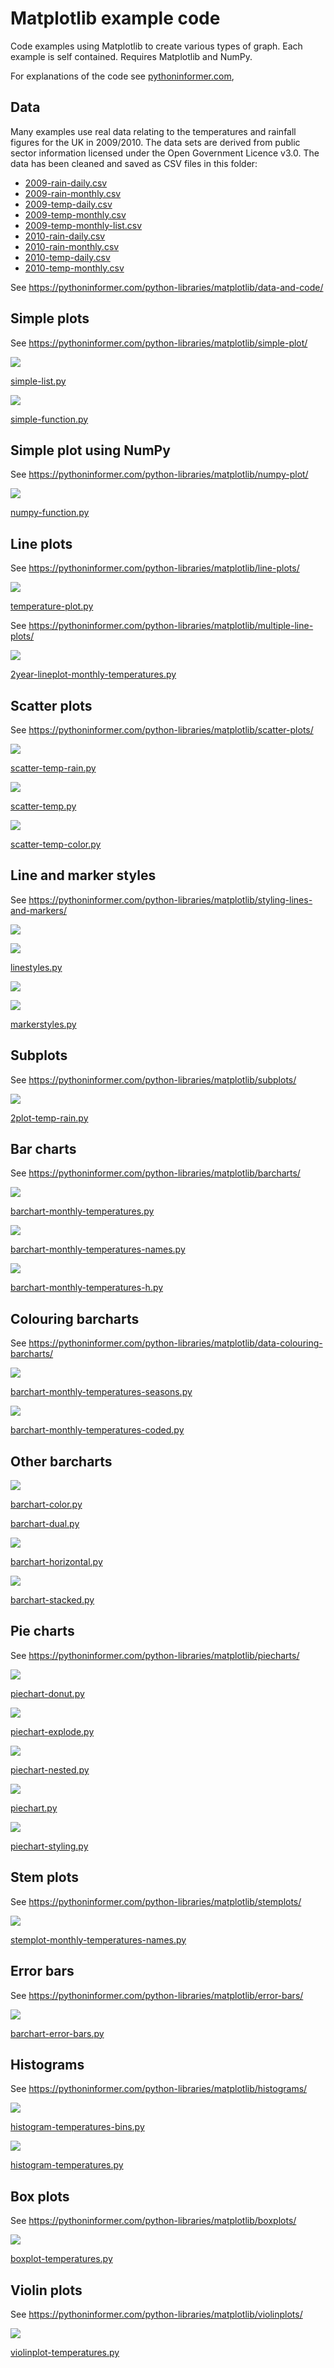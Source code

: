 # Matplotlib example code

Code examples using Matplotlib to create various types of graph. Each example is self contained. Requires Matplotlib and NumPy.

For explanations of the code see [pythoninformer.com](https://pythoninformer.com/python-libraries/matplotlib/),

## Data

Many examples use real data relating to the temperatures and rainfall figures for the UK in 2009/2010.  The data sets are derived from public sector information licensed under the Open Government Licence v3.0. The data has been cleaned and saved as CSV files in this folder:

* [2009-rain-daily.csv](2009-rain-daily.csv)
* [2009-rain-monthly.csv](2009-rain-monthly.csv)
* [2009-temp-daily.csv](2009-temp-daily.csv)
* [2009-temp-monthly.csv](2009-temp-monthly.csv)
* [2009-temp-monthly-list.csv](2009-temp-monthly-list.csv)
* [2010-rain-daily.csv](2010-rain-daily.csv)
* [2010-rain-monthly.csv](2010-rain-monthly.csv)
* [2010-temp-daily.csv](2010-temp-daily.csv)
* [2010-temp-monthly.csv](2010-temp-monthly.csv)

See https://pythoninformer.com/python-libraries/matplotlib/data-and-code/

## Simple plots

See https://pythoninformer.com/python-libraries/matplotlib/simple-plot/

![](simple-list.png)

[simple-list.py](simple-list.py)

![](simple-function.png)

[simple-function.py](simple-function.py)

## Simple plot using NumPy

See https://pythoninformer.com/python-libraries/matplotlib/numpy-plot/

![](numpy-function.png)

[numpy-function.py](numpy-function.py)

## Line plots

See https://pythoninformer.com/python-libraries/matplotlib/line-plots/

![](temperature-plot.png)

[temperature-plot.py](temperature-plot.py)

See https://pythoninformer.com/python-libraries/matplotlib/multiple-line-plots/

![](2year-lineplot-monthly-temperatures.png)

[2year-lineplot-monthly-temperatures.py](2year-lineplot-monthly-temperatures.py)

## Scatter plots

See https://pythoninformer.com/python-libraries/matplotlib/scatter-plots/

![](scatter-temp-rain.png)

[scatter-temp-rain.py](scatter-temp-rain.py)

![](scatter-temp.png)

[scatter-temp.py](scatter-temp.py)

![](scatter-temp-color.png)

[scatter-temp-color.py](scatter-temp-color.py)

## Line and marker styles

See https://pythoninformer.com/python-libraries/matplotlib/styling-lines-and-markers/

![](linestyles-parameters.png)

![](linestyles-string.png)

[linestyles.py](linestyles.py)

![](markerstyles-parameters.png)

![](markerstyles-string.png)

[markerstyles.py](markerstyles.py)

## Subplots

See https://pythoninformer.com/python-libraries/matplotlib/subplots/

![](2plot-temp-rain.png)

[2plot-temp-rain.py](2plot-temp-rain.py)

## Bar charts

See https://pythoninformer.com/python-libraries/matplotlib/barcharts/

![](barchart-monthly-temperatures.png)

[barchart-monthly-temperatures.py](barchart-monthly-temperatures.py)

![](barchart-monthly-temperatures-names.png)

[barchart-monthly-temperatures-names.py](barchart-monthly-temperatures-names.py)

![](barchart-monthly-temperatures-h.png)

[barchart-monthly-temperatures-h.py](barchart-monthly-temperatures-h.py)

## Colouring barcharts

See https://pythoninformer.com/python-libraries/matplotlib/data-colouring-barcharts/

![](barchart-monthly-temperatures-seasons.png)

[barchart-monthly-temperatures-seasons.py](barchart-monthly-temperatures-seasons.py)

![](barchart-monthly-temperatures-coded.png)

[barchart-monthly-temperatures-coded.py](barchart-monthly-temperatures-coded.py)

## Other barcharts

![](barchart-color.png)

[barchart-color.py](barchart-color.py)

[barchart-dual.py](barchart-dual.py)

![](barchart-horizontal.png)

[barchart-horizontal.py](barchart-horizontal.py)

![](barchart-stacked.png)

[barchart-stacked.py](barchart-stacked.py)

## Pie charts

See https://pythoninformer.com/python-libraries/matplotlib/piecharts/

![](piechart-donut.png)

[piechart-donut.py](piechart-donut.py)

![](piechart-explode.png)

[piechart-explode.py](piechart-explode.py)

![](piechart-nested.png)

[piechart-nested.py](piechart-nested.py)

![](piechart.png)

[piechart.py](piechart.py)

![](piechart-styling.png)

[piechart-styling.py](piechart-styling.py)

## Stem plots

See https://pythoninformer.com/python-libraries/matplotlib/stemplots/

![](stemplot-monthly-temperatures-names.png)

[stemplot-monthly-temperatures-names.py](stemplot-monthly-temperatures-names.py)

## Error bars

See https://pythoninformer.com/python-libraries/matplotlib/error-bars/

![](barchart-error-bars.png)

[barchart-error-bars.py](barchart-error-bars.py)

## Histograms

See https://pythoninformer.com/python-libraries/matplotlib/histograms/

![](histogram-temperatures-bins.png)

[histogram-temperatures-bins.py](histogram-temperatures-bins.py)

![](histogram-temperatures.png)

[histogram-temperatures.py](histogram-temperatures.py)

## Box plots

See https://pythoninformer.com/python-libraries/matplotlib/boxplots/

![](boxplot-temperatures.png)

[boxplot-temperatures.py](boxplot-temperatures.py)

## Violin plots

See https://pythoninformer.com/python-libraries/matplotlib/violinplots/

![](violinplot-temperatures.png)

[violinplot-temperatures.py](violinplot-temperatures.py)
